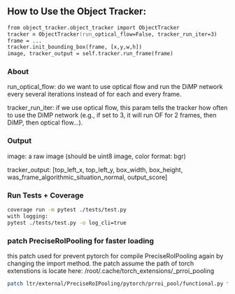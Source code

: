 ## How to Use the Object Tracker:
```zsh
from object_tracker.object_tracker import ObjectTracker
tracker = ObjectTracker(run_optical_flow=False, tracker_run_iter=3)
frame = ... 
tracker.init_bounding_box(frame, [x,y,w,h])
image, tracker_output = self.tracker.run_frame(frame)
```
### About
run_optical_flow: do we want to use optical flow and run the DiMP network every several iterations instead of for each and every frame. 

tracker_run_iter: if we use optical flow, this param tells the tracker how often to use the DiMP network (e.g., if set to 3, it will run OF for 2 frames, then DiMP, then optical flow...).

### Output
image: a raw image (should be uint8 image, color format: bgr) 

tracker_output: [top_left_x, top_left_y, box_width, box_height, was_frame_algorithmic_situation_normal, output_score]

### Run Tests + Coverage
```zsh
coverage run -m pytest ./tests/test.py
with logging:
pytest ./tests/test.py -o log_cli=true
```

### patch PreciseRoIPooling for faster loading
this patch used for prevent pytorch for compile PreciseRoIPooling again by changing the import
method.
the patch assume the path of torch extenstions is locate here: 
/root/.cache/torch_extensions/_prroi_pooling
```zsh
patch ltr/external/PreciseRoIPooling/pytorch/prroi_pool/functional.py faster_import_patch
```

